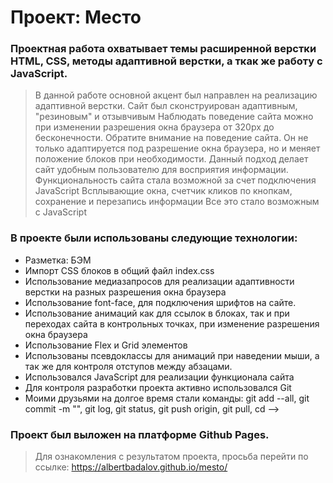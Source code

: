 # Проект: Место

### Проектная работа охватывает темы расширенной верстки HTML, CSS, методы адаптивной верстки, а ткак же работу с JavaScript.
>В данной работе основной акцент был направлен на реализацию адаптивной
>верстки. Сайт был сконструирован адаптивным, "резиновым" и отзывчивым
>Наблюдать поведение сайта можно при изменении разрешения окна браузера от
>320px до бесконечности. Обратите внимание на поведение сайта. Он не только
>адаптируется под разрешение окна браузера, но и меняет положение блоков при
>необходимости. Данный подход делает сайт удобным пользователю для восприятия
>информации.
>Функциональность сайта стала возможной за счет подключения JavaScript
>Всплывающие окна, счетчик кликов по кнопкам, сохранение и перезапись информации
>Все это стало возможным с JavaScript

### В проекте были использованы следующие технологии:

* Разметка: БЭМ
* Импорт CSS блоков в общий файл index.css
* Использование медиазапросов для реализации адаптивности верстки на разных разрешения окна браузера
* Использование font-face, для подключения шрифтов на сайте.
* Использование анимаций как для ссылок в блоках, так и при переходах сайта в контрольных точках, при изменение разрешения окна браузера
* Использование Flex и Grid элементов
* Использованы псевдоклассы для анимаций при наведении мыши, а так же для контроля отступов между абзацами.
* Использовался JavaScript для реализации функционала сайта
* Для контроля разработки проекта активно использовался Git
* Моими друзьями на долгое время стали команды: git add --all, git commit -m "", git log, git status, git push origin, git pull, cd -->

### Проект был выложен на платформе Github Pages.
>Для ознакомления с результатом проекта, просьба перейти по ссылке:
>https://albertbadalov.github.io/mesto/